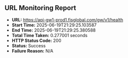 ## URL Monitoring Report

- **URL:** https://api-gw1-prod1.fisglobal.com/gw/v1/health
- **Start Time:** 2025-06-19T21:29:25.103587
- **End Time:** 2025-06-19T21:29:25.380588
- **Total Time Taken:** 0.277001 seconds
- **HTTP Status Code:** 200
- **Status:** Success
- **Failure Reason:** N/A
